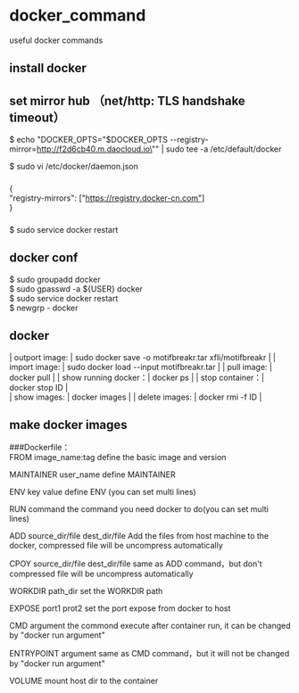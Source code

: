 # docker_command
useful docker commands

## install docker


## set mirror hub （net/http: TLS handshake timeout）
$ echo "DOCKER_OPTS=\"\$DOCKER_OPTS --registry-mirror=http://f2d6cb40.m.daocloud.io\"" | sudo tee -a /etc/default/docker  

$ sudo vi /etc/docker/daemon.json
###
{   
  "registry-mirrors": ["https://registry.docker-cn.com"]  
}
###

$ sudo service docker restart 

## docker conf
$ sudo groupadd docker    
$ sudo gpasswd -a ${USER} docker  
$ sudo service docker restart   
$ newgrp - docker 


## docker 
| outport image: | sudo docker save -o motifbreakr.tar xfli/motifbreakr    |
| import image: | sudo docker load --input motifbreakr.tar   |
| pull image: | docker pull <name>   |
| show running docker：| docker ps  |
| stop container：| docker stop ID |   
| show images: | docker images   |
| delete images: | docker rmi -f ID  |

## make docker images
###Dockerfile：  
FROM image_name:tag                   define the basic image and version

MAINTAINER user_name                  define MAINTAINER

ENV key value                         define ENV (you can set multi lines)

RUN command                           the command you need docker to do(you can set multi lines) 

ADD source_dir/file dest_dir/file	    Add the files from host machine to the docker, compressed file will be uncompress automatically  

CPOY source_dir/file dest_dir/file	  same as ADD command，but don't compressed file will be uncompress automatically 

WORKDIR path_dir	                    set the WORKDIR path  

EXPOSE port1 prot2	                  set the port expose from docker to host 

CMD argument	                        the commond execute after container run, it can be changed by "docker run argument"

ENTRYPOINT argument	                  same as CMD command，but it will not be changed by "docker run argument"  

VOLUME	                              mount host dir to the container
